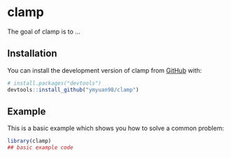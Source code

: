 
# clamp

<!-- badges: start -->
<!-- badges: end -->

The goal of clamp is to ...

## Installation

You can install the development version of clamp from [GitHub](https://github.com/) with:

``` r
# install.packages("devtools")
devtools::install_github("ymyuan98/clamp")
```

## Example

This is a basic example which shows you how to solve a common problem:

``` r
library(clamp)
## basic example code
```


